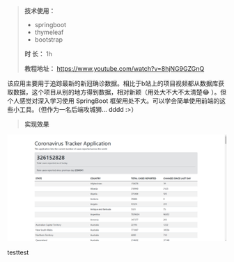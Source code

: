 >**技术使用：**
>
>* springboot
>* thymeleaf
>* bootstrap
>
>**时      长：** 1h
>
>**教程地址：** https://www.youtube.com/watch?v=8hjNG9GZGnQ



该应用主要用于追踪最新的新冠确诊数据。相比于b站上的项目视频都从数据库获取数据，这个项目从别的地方得到数据，相对新颖（用处大不大不太清楚:joy: ）。但个人感觉对深入学习使用 SpringBoot 框架用处不大。可以学会简单使用前端的这些小工具。（但作为一名后端攻城狮... dddd :>）



> **实现效果**

![image-20220117004059201](images/image-20220117004059201.png)





testtest

